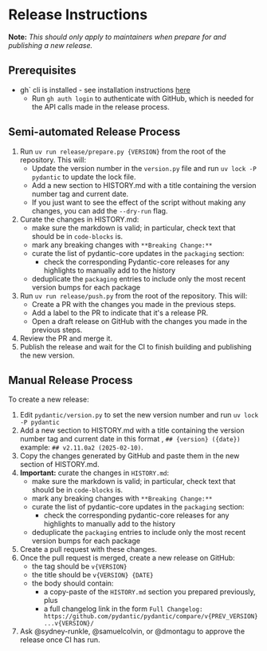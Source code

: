 # Release Instructions

**Note:** *This should only apply to maintainers when prepare for and publishing a new release.*

## Prerequisites

- gh` cli is installed - see installation instructions [here](https://docs.github.com/en/github-cli/github-cli/quickstart)
  - Run `gh auth login` to authenticate with GitHub, which is needed for the API calls made in the release process.

## Semi-automated Release Process

1. Run `uv run release/prepare.py {VERSION}` from the root of the repository. This will:
   - Update the version number in the `version.py` file and run `uv lock -P pydantic` to update the lock file.
   - Add a new section to HISTORY.md with a title containing the version number tag and current date.
   - If you just want to see the effect of the script without making any changes, you can add the `--dry-run` flag.
2. Curate the changes in HISTORY.md:
   - make sure the markdown is valid; in particular, check text that should be in `code-blocks` is.
   - mark any breaking changes with `**Breaking Change:**`
   - curate the list of pydantic-core updates in the `packaging` section:
     - check the corresponding Pydantic-core releases for any highlights to manually add to the history
   - deduplicate the `packaging` entries to include only the most recent version bumps for each package
3. Run `uv run release/push.py` from the root of the repository. This will:
   - Create a PR with the changes you made in the previous steps.
   - Add a label to the PR to indicate that it's a release PR.
   - Open a draft release on GitHub with the changes you made in the previous steps.
4. Review the PR and merge it.
5. Publish the release and wait for the CI to finish building and publishing the new version.

## Manual Release Process

To create a new release:

1. Edit `pydantic/version.py` to set the new version number and run `uv lock -P pydantic`
2. Add a new section to HISTORY.md with a title containing the version number tag and current date in this format , `## {version} ({date})` example: `## v2.11.0a2 (2025-02-10)`.
3. Copy the changes generated by GitHub and paste them in the new section of HISTORY.md.
4. **Important:** curate the changes in `HISTORY.md`:
   - make sure the markdown is valid; in particular, check text that should be in `code-blocks` is.
   - mark any breaking changes with `**Breaking Change:**`
   - curate the list of pydantic-core updates in the `packaging` section:
     - check the corresponding pydantic-core releases for any highlights to manually add to the history
   - deduplicate the `packaging` entries to include only the most recent version bumps for each package
5. Create a pull request with these changes.
6. Once the pull request is merged, create a new release on GitHub:
   - the tag should be `v{VERSION}`
   - the title should be `v{VERSION} {DATE}`
   - the body should contain:
     - a copy-paste of the `HISTORY.md` section you prepared previously, plus
     - a full changelog link in the form `Full Changelog: https://github.com/pydantic/pydantic/compare/v{PREV_VERSION}...v{VERSION}/`
7. Ask @sydney-runkle, @samuelcolvin, or @dmontagu to approve the release once CI has run.
